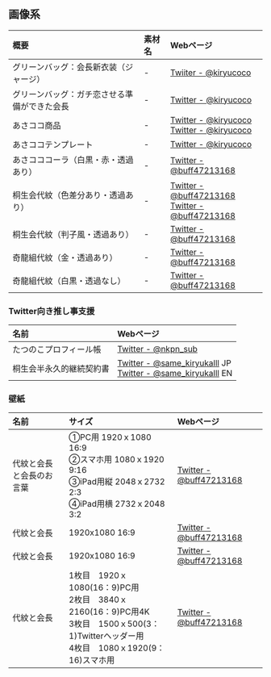 ## 画像系

|概要|素材名|Webページ|
|:--|:--|:--|
|グリーンバッグ：会長新衣装（ジャージ）|\-|[Twiiter - @kiryucoco](https://twitter.com/kiryucoco/status/1385639720634306562?s=20)|
|グリーンバッグ：ガチ恋させる準備ができた会長|\-|[Twitter - @kiryucoco](https://twitter.com/kiryucoco/status/1279571036741070849)|
|あさココ商品|\-|[Twitter - @kiryucoco](https://twitter.com/kiryucoco/status/1214204760787570688)<br>[Twitter - @kiryucoco](https://twitter.com/kiryucoco/status/1218277670040956928?s=20)|
|あさココテンプレート|\-|[Twitter - @kiryucoco](https://twitter.com/kiryucoco/status/1246839005649330176)|
|あさコココーラ（白黒・赤・透過あり）|\-|[Twitter - @buff47213168](https://twitter.com/buff47213168/status/1385631206239137794)|
|桐生会代紋（色差分あり・透過あり）|\-|[Twitter - @buff47213168](https://twitter.com/buff47213168/status/1360166763317526532)<br>[Twitter - @buff47213168](https://twitter.com/buff47213168/status/1359873349627781122)|
|桐生会代紋（判子風・透過あり）|\-|[Twitter - @buff47213168](https://twitter.com/buff47213168/status/1310568035061645312)|
|奇龍組代紋（金・透過あり）|\-|[Twitter - @buff47213168](https://twitter.com/buff47213168/status/1394301075851673602)|
|奇龍組代紋（白黒・透過なし）|\-|[Twitter - @buff47213168](https://twitter.com/buff47213168/status/1391837975114240002)|


### Twitter向き推し事支援

|名前|Webページ|
|:--|:--|
|たつのこプロフィール帳|[Twitter - @nkpn_sub](https://twitter.com/nkpn_sub/status/1395037089599614981)|
|桐生会半永久的継続契約書 |[Twitter - @same_kiryukaIll](https://twitter.com/same_kiryukaIll/status/1403628837867442184) JP<br>[Twitter - @same_kiryukaIll](https://twitter.com/same_kiryukaIll/status/1403746332540502017) EN|


### 壁紙

|名前|サイズ|Webページ|
|:--|:--|:--|
|代紋と会長と会長のお言葉|①PC用 1920ｘ1080 16:9<br>②スマホ用 1080ｘ1920 9:16<br>③iPad用縦 2048ｘ2732 2:3<br>④iPad用横 2732ｘ2048 3:2|[Twitter - @buff47213168](https://twitter.com/buff47213168/status/1403675572522209280)|
|代紋と会長|1920x1080 16:9|[Twitter - @buff47213168](https://twitter.com/buff47213168/status/1386920763949674500)|
|代紋と会長|1920x1080 16:9|[Twitter - @buff47213168](https://twitter.com/buff47213168/status/1362030260217278470)|
|代紋と会長|1枚目　1920ｘ1080(16：9)PC用<br>2枚目　3840ｘ2160(16：9)PC用4K<br>3枚目　1500ｘ500(3：1)Twitterヘッダー用<br>4枚目　1080ｘ1920(9：16)スマホ用|[Twitter - @buff47213168](https://twitter.com/buff47213168/status/1362028413603647493)|
